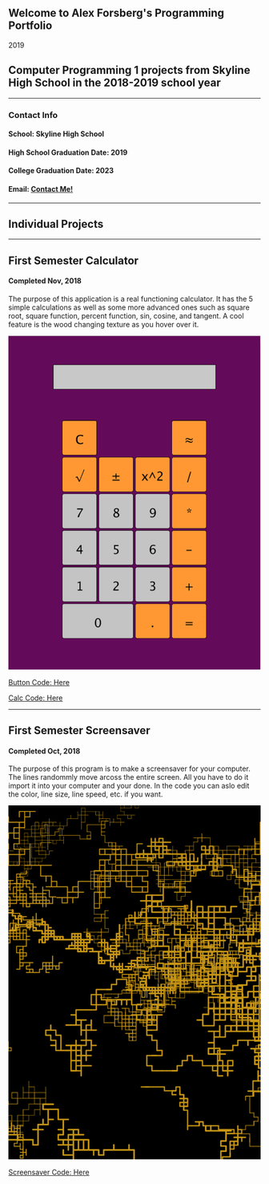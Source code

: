 ## Welcome to Alex Forsberg's Programming Portfolio
2019

## Computer Programming 1 projects from Skyline High School in the 2018-2019 school year

---

### **Contact Info**


#### School: Skyline High School

#### High School Graduation Date: 2019
#### College Graduation Date: 2023

#### Email: <a href="mailto:aforz25@comcast.net"> Contact Me! </a>

---

## Individual Projects
---

## First Semester Calculator
#### Completed Nov, 2018

The purpose of this application is a real functioning calculator. It has the 5 simple calculations as well as some more advanced ones such as square root, square function, percent function, sin, cosine, and tangent. A cool feature is the wood changing texture as you hover over it.


![Calculator](https://github.com/Fozzberg/2019ProgrammingPortfolio/blob/master/images/CalculatorPic.png?raw=true)

[Button Code: Here](https://github.com/Fozzberg/2019ProgrammingPortfolio/blob/master/SourceCode/Calc/Button.pde)

[Calc Code: Here](https://github.com/Fozzberg/2019ProgrammingPortfolio/blob/master/SourceCode/Calc/Calc.pde)

---

## First Semester Screensaver
#### Completed Oct, 2018

The purpose of this program is to make a screensaver for your computer. The lines randommly move arcoss the entire screen. All you have to do it import it into your computer and your done. In the code you can aslo edit the color, line size, line speed, etc. if you want.

![Screensaver](https://github.com/Fozzberg/2019ProgrammingPortfolio/blob/master/images/ScreenSaverPic.png)

[Screensaver Code: Here](https://github.com/Fozzberg/2019ProgrammingPortfolio/tree/master/SourceCode/screen_saver)
